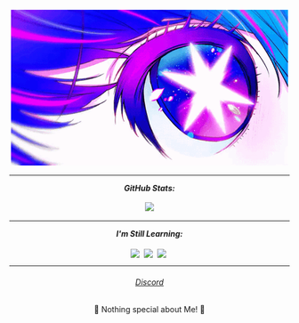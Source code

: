 <p align="center">
  <a href="https://discordapp.com/users/888941811224150046/"><img src="banner3.gif" alt="banner2" ></a>
</p>


<hr>
<p align = "center">
  <i><b>GitHub Stats:</b></i><br><br>
  <img src =https://streak-stats.demolab.com?user=eifal&theme=jolly&hide_border=true&border_radius=10 />


</p>
<hr>
<p align="center">
<i><b>I'm Still Learning:</b></i> 
  <br><br>
  <img align="center" src="https://img.shields.io/badge/-Python-black?logo=P&style=social" />&nbsp;
  <img align="center" src="https://img.shields.io/badge/-Java-black?logo=Java&style=social" />&nbsp;
  <img align="center" src="https://img.shields.io/badge/-C++-black?logo=C++&style=social" />&nbsp;

</p>

<hr>
<h6 align="center"><a href="https://discordapp.com/users/888941811224150046/">Discord</a></h6>
<p align="center">💜 Nothing special about Me! 💜</p>
